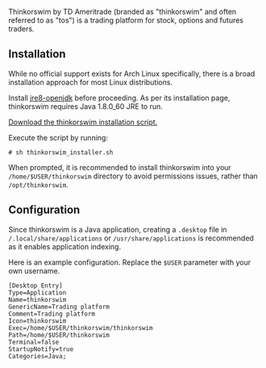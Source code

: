 Thinkorswim by TD Ameritrade (branded as "thinkorswim" and often referred to as "tos") is a trading platform for stock, options and futures traders.

## Installation

While no official support exists for Arch Linux specifically, there is a broad installation approach for most Linux distributions.

Install [jre8-openjdk](https://www.archlinux.org/packages/?name=jre8-openjdk) before proceeding. As per its installation page, thinkorswim requires Java 1.8.0_60 JRE to run.

[Download the thinkorswim installation script.](https://mediaserver.thinkorswim.com/installer/InstFiles/thinkorswim_installer.sh)

Execute the script by running:

```
# sh thinkorswim_installer.sh

```

When prompted, it is recommended to install thinkorswim into your `/home/$USER/thinkorswim` directory to avoid permissions issues, rather than `/opt/thinkorswim`.

## Configuration

Since thinkorswim is a Java application, creating a `.desktop` file in `/.local/share/applications` or `/usr/share/applications` is recommended as it enables application indexing.

Here is an example configuration. Replace the `$USER` parameter with your own username.

```
[Desktop Entry]
Type=Application
Name=thinkorswim
GenericName=Trading platform
Comment=Trading platform
Icon=thinkorswim
Exec=/home/$USER/thinkorswim/thinkorswim 
Path=/home/$USER/thinkorswim
Terminal=false
StartupNotify=true
Categories=Java;

```